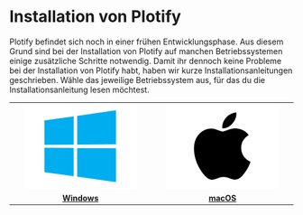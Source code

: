 # Installation von Plotify

Plotify befindet sich noch in einer frühen Entwicklungsphase.
Aus diesem Grund sind bei der Installation von Plotify auf manchen Betriebssystemen einige zusätzliche Schritte notwendig.
Damit ihr dennoch keine Probleme bei der Installation von Plotify habt, haben wir kurze Installationsanleitungen geschrieben.
Wähle das jeweilige Betriebssystem aus, für das du die Installationsanleitung lesen möchtest.

<table>
    <tr>
        <td align="center" width="33%">
            <a href="windows/README.md">
                <img src="../assets/windows-logo.png" />
            </a>
        </td>
        <td align="center" width="33%">
            <a href="macos/README.md">
                <img src="../assets/macos-logo.png" />
            </a>
        </td>
    </tr>
    <tr>
        <td align="center">
            <a href="windows/README.md">
                <b>Windows</b>
            </a>
        </td>
        <td align="center">
            <a href="macos/README.md">
                <b>macOS</b>
            </a>
        </td>
    </tr>
</table>

